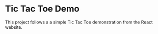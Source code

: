 # Tic Tac Toe Demo

This project follows a a simple Tic Tac Toe demonstration from the React website.